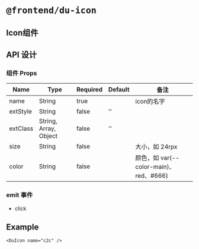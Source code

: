 # `@frontend/du-icon`

## Icon组件

## API 设计

### 组件 Props

| Name | Type | Required | Default | 备注 |
| ---- | ---- | -------- | ------- | ---- |
| name | String | true | | icon的名字 |
| extStyle | String | false | '' | |
| extClass | String, Array, Object | false | '' | |
| size | String | false | | 大小，如 24rpx |
| color | String | false | | 颜色，如 var(--color-main)、red、#666) |

### emit 事件

- click

## Example

```vue
<DuIcon name="c2c" />
```
